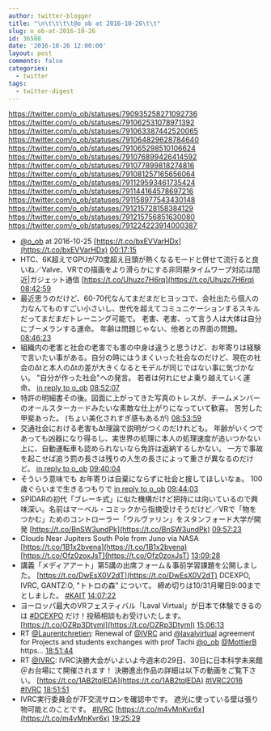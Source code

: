 ```yaml
---
author: twitter-blogger
title: "\n\t\t\t\t@o_ob at 2016-10-26\t\t"
slug: o_ob-at-2016-10-26
id: 36588
date: '2016-10-26 12:00:00'
layout: post
comments: false
categories:
  - twitter
tags:
  - twitter-digest
---
```


https://twitter.com/o_ob/statuses/790935258271092736 https://twitter.com/o_ob/statuses/791062531078971392 https://twitter.com/o_ob/statuses/791063387442520065 https://twitter.com/o_ob/statuses/791064829628784640 https://twitter.com/o_ob/statuses/791065298510106624 https://twitter.com/o_ob/statuses/791076899426414592 https://twitter.com/o_ob/statuses/791077899818274816 https://twitter.com/o_ob/statuses/791081257165656064 https://twitter.com/o_ob/statuses/791129593461735424 https://twitter.com/o_ob/statuses/791144164578697216 https://twitter.com/o_ob/statuses/791158977543430148 https://twitter.com/o_ob/statuses/791215728158384129 https://twitter.com/o_ob/statuses/791215756851630080 https://twitter.com/o_ob/statuses/791224223914000387  

*   [@o_ob](https://twitter.com/o_ob) at 2016-10-25 [https://t.co/bxEVVarHDx](https://t.co/bxEVVarHDx) [00:17:15](https://twitter.com/o_ob/statuses/790935258271092736)
*   HTC、6K超えでGPUが70度超え目頭が熱くなるモードと併せて流行ると良いね／Valve、VRでの描画をより滑らかにする非同期タイムワープ対応は間近|ガジェット通信 [https://t.co/Uhuzc7H6rq](https://t.co/Uhuzc7H6rq) [08:42:59](https://twitter.com/o_ob/statuses/791062531078971392)
*   最近思うのだけど、60-70代なんてまだまだヒヨッコで、会社出たら個人の力なんてものすごい小さいし、世代を超えてコミュニケーションするスキルだってまだまだトレーニング可能で。 老害、老害、って言う人は大体は自分にブーメランする運命。 年齢は問題じゃない、他者との界面の問題。 [08:46:23](https://twitter.com/o_ob/statuses/791063387442520065)
*   組織内の老害と社会の老害でも害の中身は違うと思うけど、お年寄りは経験で言いたい事がある。自分の時にはうまくいった社会なのだけど、現在の社会のΔtと本人のΔtの差が大きくなるとモデルが同じではない事に気づかない。 "自分が作った社会"への発言。 若者は何れにせよ乗り越えていく運命。 [in reply to o_ob](https://twitter.com/o_ob/statuses/791063387442520065) [08:52:07](https://twitter.com/o_ob/statuses/791064829628784640)
*   特許の明細書その後。図面に上がってきた写真のトレスが、チームメンバーのオールスターカードみたいな素敵な仕上がりになっていて歓喜。 苦労した甲斐あった。 (ちょい美化されすぎ感もあるが) [08:53:59](https://twitter.com/o_ob/statuses/791065298510106624)
*   交通社会における老害もΔt理論で説明がつくのだけれども。 年齢がいくつであっても凶器になり得るし、実世界の処理に本人の処理速度が追いつかない上に、自動運転車も認められないなら免許は返納するしかない。 一方で事故を起こせば追う罰の長さは残りの人生の長さによって重さが異なるのだけど。 [in reply to o_ob](https://twitter.com/o_ob/statuses/791064829628784640) [09:40:04](https://twitter.com/o_ob/statuses/791076899426414592)
*   そういう意味でも お年寄りは自棄にならずに社会と接してほしいなぁ。 100歳ぐらいまで生きるつもりで [in reply to o_ob](https://twitter.com/o_ob/statuses/791076899426414592) [09:44:03](https://twitter.com/o_ob/statuses/791077899818274816)
*   SPIDARの初代「ブレーキ式」に似た機構だけど把持には向いているので興味深い。名前はマーベル・コミックから指摘受けそうだけど／VRで「物をつかむ」ためのコントローラー「ウルヴァリン」をスタンフォード大学が開発 [https://t.co/BnSW3undPk](https://t.co/BnSW3undPk) [09:57:23](https://twitter.com/o_ob/statuses/791081257165656064)
*   Clouds Near Jupiters South Pole from Juno via NASA [https://t.co/1B1x2bvena](https://t.co/1B1x2bvena) [https://t.co/Ofz0zoxJsT](https://t.co/Ofz0zoxJsT) [13:09:28](https://twitter.com/o_ob/statuses/791129593461735424)
*   講義「メディアアート」第5講の出席フォーム＆事前学習課題を公開しました。 [https://t.co/DwEsX0V2dT](https://t.co/DwEsX0V2dT) DCEXPO, IVRC, GANTZ:O, "トトロの森" について。 締め切りは10/31月曜日9:00までとしました。 [#KAIT](https://twitter.com/search?q=%23KAIT&src=hash) [14:07:22](https://twitter.com/o_ob/statuses/791144164578697216)
*   ヨーロッパ最大のVRフェスティバル「Laval Virtual」が日本で体験できるのは [#DCEXPO](https://twitter.com/search?q=%23DCEXPO&src=hash) だけ！投稿相談もお受けいたします。 [https://t.co/OZRp3DtymI](https://t.co/OZRp3DtymI) [15:06:13](https://twitter.com/o_ob/statuses/791158977543430148)
*   RT [@Laurentchretien](https://twitter.com/Laurentchretien): Renewal of [@IVRC](https://twitter.com/IVRC) and [@lavalvirtual](https://twitter.com/lavalvirtual) agreement for Projects and students exchanges with prof Tachi [@o_ob](https://twitter.com/o_ob) [@MottierB](https://twitter.com/MottierB) https… [18:51:44](https://twitter.com/o_ob/statuses/791215728158384129)
*   RT [@IVRC](https://twitter.com/IVRC): IVRC決勝大会がいよいよ今週末の29日、30日に日本科学未来館＠お台場にて開催されます！ 決勝進出作品の詳細は以下の動画をご覧下さい。 [https://t.co/1AB2tqlEDA](https://t.co/1AB2tqlEDA) [#IVRC2016](https://twitter.com/search?q=%23IVRC2016&src=hash) [#IVRC](https://twitter.com/search?q=%23IVRC&src=hash) [18:51:51](https://twitter.com/o_ob/statuses/791215756851630080)
*   IVRC実行委員会が7F交流サロンを確認中です。 遮光に使っている壁は張り物可能とのことです。 [#IVRC](https://twitter.com/search?q=%23IVRC&src=hash) [https://t.co/m4vMnKvr6x](https://t.co/m4vMnKvr6x) [19:25:29](https://twitter.com/o_ob/statuses/791224223914000387)